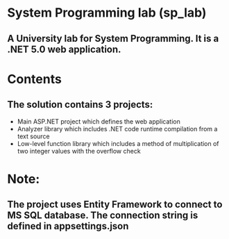 # System Programming lab (sp_lab)
## A University lab for System Programming. It is a .NET 5.0 web application.

# Contents
## The solution contains 3 projects:
- Main ASP.NET project which defines the web application
- Analyzer library which includes .NET code runtime compilation from a text source
- Low-level function library which includes a method of multiplication of two integer values with the overflow check
# Note:
## The project uses Entity Framework to connect to MS SQL database. The connection string is defined in appsettings.json
